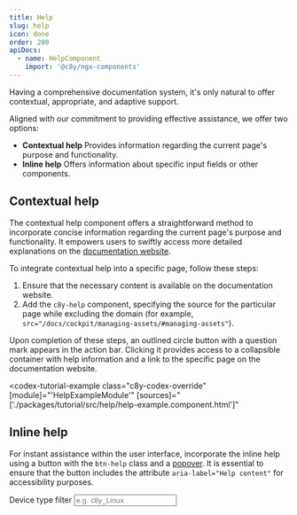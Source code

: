 ```yaml
---
title: Help
slug: help
icon: done
order: 200
apiDocs:
  - name: HelpComponent
    import: '@c8y/ngx-components'
---
```

<!-- markdownlint-disable MD025 -->
<!-- markdownlint-disable MD033 -->
<!-- markdownlint-disable MD051 -->

Having a comprehensive documentation system, it's only natural to offer contextual, appropriate, and
adaptive support.

Aligned with our commitment to providing effective assistance, we offer two options:

- **Contextual help** Provides information regarding the current page's purpose and functionality.
- **Inline help** Offers information about specific input fields or other components.

## Contextual help

The contextual help component offers a straightforward method to incorporate concise information
regarding the current page's purpose and functionality. It empowers users to swiftly access more
detailed explanations on the [documentation website](https://cumulocity.com/docs).

To integrate contextual help into a specific page, follow these steps:

1. Ensure that the necessary content is available on the documentation website.
2. Add the `c8y-help` component, specifying the source for the particular page while excluding the
   domain (for example, `src="/docs/cockpit/managing-assets/#managing-assets"`).

Upon completion of these steps, an outlined circle button with a question mark appears in the action
bar. Clicking it provides access to a collapsible container with help information and a link to
the specific page on the documentation website.

<codex-tutorial-example class="c8y-codex-override"
  [module]="'HelpExampleModule'"
  [sources]="['./packages/tutorial/src/help/help-example.component.html']"
></codex-tutorial-example>

## Inline help

For instant assistance within the user interface, incorporate the inline help using a button
with the `btn-help` class and a [popover](#/components/popover/overview). It is essential to ensure
that the button includes the attribute `aria-label="Help content"` for accessibility purposes.

<codex-tutorial-example class="c87-codex-override">
  <div class="contaner-fluid p-24">
    <div class="row">
      <div class="col-md-6">
      <!-- important -->
        <div class="form-group">
          <label for="softwareDeviceTypeFilter">
            Device type filter
            <button
              type="button"
              placement="right"
              popover="If the filter is set, the software will show up for installation only for
               devices of that type. If no filter is set, it will be available for all
               devices."
              triggers="focus"
              class="btn-help"
              aria-label="Help content"
            ></button>
          </label>
          <input
            id="softwareDeviceTypeFilter"
            name="softwareDeviceTypeFilter"
            class="form-control" placeholder="e.g. c8y_Linux" />
        </div>
      <!-- /important -->
      </div>
    </div>
  </div>
</codex-tutorial-example>
